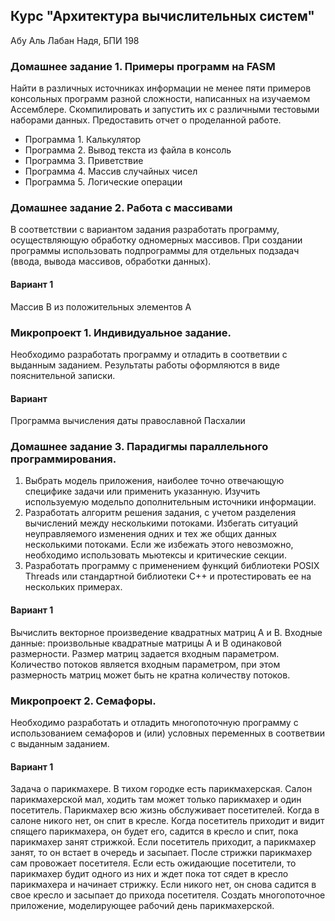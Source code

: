 ## Курс "Архитектура вычислительных систем"
Абу Аль Лабан Надя, БПИ 198

### Домашнее задание 1. Примеры программ на FASM
Найти в различных источниках информации не менее пяти примеров консольных программ разной сложности, написанных на изучаемом Ассемблере.
Скомпилировать и запустить их с различными тестовыми наборами данных.
Предоставить отчет о проделанной работе.
- Программа 1. Калькулятор
- Программа 2. Вывод текста из файла в консоль
- Программа 3. Приветствие
- Программа 4. Массив случайных чисел
- Программа 5. Логические операции

### Домашнее задание 2. Работа с массивами
В соответствии с вариантом задания разработать программу, осуществляющую обработку одномерных массивов. При создании программы использовать подпрограммы для отдельных подзадач (ввода, вывода массивов, обработки данных).
#### Вариант 1   
Массив В из положительных элементов А

### Микропроект 1. Индивидуальное задание.
Необходимо разработать программу и отладить в соответвии с выданным заданием. Результаты работы оформляются в виде пояснительной записки.
#### Вариант   
Программа вычисления даты православной Пасхалии

### Домашнее задание 3. Парадигмы параллельного программирования.
1. Выбрать модель приложения, наиболее точно отвечающую
специфике задачи или применить указанную. Изучить используемую
модельпо дополнительным источники информации.
2. Разработать алгоритм решения задания, с учетом разделения
вычислений между несколькими потоками. Избегать ситуаций
неуправляемого изменения одних и тех же общих данных несколькими
потоками. Если же избежать этого невозможно, необходимо использовать
мьютексы и критические секции.
3. Разработать программу с применением функций библиотеки POSIX
Threads или стандартной библиотеки C++ и протестировать ее на
нескольких примерах.
#### Вариант 1
Вычислить векторное произведение квадратных матриц А и B.
Входные данные: произвольные квадратные матрицы А и В одинаковой
размерности. Размер матриц задается входным параметром. Количество
потоков является входным параметром, при этом размерность матриц может
быть не кратна количеству потоков.
### Микропроект 2. Семафоры.
Необходимо разработать и отладить многопоточную программу с
использованием семафоров и (или) условных переменных в соответвии с
выданным заданием.
#### Вариант 1
Задача о парикмахере. В тихом городке есть парикмахерская. Салон
парикмахерской мал, ходить там может только парикмахер и один
посетитель. Парикмахер всю жизнь обслуживает посетителей. Когда в салоне
никого нет, он спит в кресле. Когда посетитель приходит и видит спящего
парикмахера, он будет его, садится в кресло и спит, пока парикмахер занят
стрижкой. Если посетитель приходит, а парикмахер занят, то он встает в
очередь и засыпает. После стрижки парикмахер сам провожает посетителя.
Если есть ожидающие посетители, то парикмахер будит одного из них и ждет
пока тот сядет в кресло парикмахера и начинает стрижку. Если никого нет,
он снова садится в свое кресло и засыпает до прихода посетителя. Создать
многопоточное приложение, моделирующее рабочий день парикмахерской.

